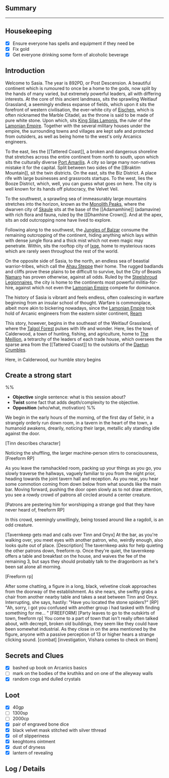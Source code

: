 
## Summary

---

## Housekeeping
- [x] Ensure everyone has spells and equipment if they need be
- [x] Fix gold
- [x] Get everyone drinking some form of alcoholic beverage

## Introduction
Welcome to Sasia. The year is 892PD, or Post Descension. A beautiful continent which is rumoured to once be a home to the gods, now split by the hands of many varied, but extremely powerful leaders, all with differing interests. At the core of this ancient landmass, sits the sprawling Weitlauf Grassland, a seemingly endless expanse of fields, which upon it sits the forefront of western civilisation, the ever-white city of [Eischen](obsidian://open?vault=Erosian%20Explorers&file=Continents%2FSasia%2FCities%2FEischen%2FEischen), which is often nicknamed the Marble Citadel, as the throne is said to be made of pure white stone. Upon which, sits [King Silas Lamonis](obsidian://open?vault=Erosian%20Explorers&file=Continents%2FSasia%2FCities%2FEischen%2FPeople%2FKing%20Silas%20Lamonis), the ruler of the [Lamonian Empire](obsidian://open?vault=Erosian%20Explorers&file=Continents%2FSasia%2FFactions%2FLamonian%20Empire%2FLamonian%20Empire). Together with the several military houses under the empire, the surrounding towns and villages are kept safe and protected from outsiders, as well as being home to the west's only Arcanics engineers.

To the east, lies the [[Tattered Coast]], a broken and dangerous shoreline that stretches across the entire continent from north to south, upon which sits the culturally diverse [Port Amarilis](obsidian://open?vault=Erosian%20Explorers&file=Continents%2FSasia%2FCities%2FPort%20Amarilis%2FPort%20Amarilis). A city so large many non-natives mistake it for the capital. Split between two sides of the [[Braktim Mountain]], sit the twin districts. On the east, sits the Biz District. A place rife with large businesses and grassroots startups. To the west, lies the Booze District, which, well, you can guess what goes on here. The city is well known for its hands off plutocracy, the Velvet Veil.

To the southwest, a sprawling sea of immeasurably large mountains stretches into the horizon, known as the [Monolith Peaks](obsidian://open?vault=Erosian%20Explorers&file=Continents%2FSasia%2FPlaces%20of%20Interest%2FMonolith%20Peaks%2FMonolith%20Peaks), where the dwarven city of [Skaule](obsidian://open?vault=Erosian%20Explorers&file=Continents%2FSasia%2FCities%2FSkaule%2FSkaule) sits at the base of the [[Adamamhine]] (adamavine) with rich flora and fauna, ruled by the [[Dhamhine Crown]]. And at the apex, sits an odd outcropping none have lived to explore.

Following along to the southwest, the [Jungles of Balzar](obsidian://open?vault=Erosian%20Explorers&file=Continents%2FSasia%2FPlaces%20of%20Interest%2FJungles%20of%20Balzar%2FJungles%20of%20Balzar) consume the remaining outcropping of the continent, hiding anything which lays within with dense jungle flora and a thick mist which not even magic may penetrate. Within, sits the rooftop city of [Ixqe](obsidian://open?vault=Erosian%20Explorers&file=Continents%2FSasia%2FCities%2FIxqe%2FIxqe), home to mysterious races which are rarely seen throughout the rest of the world. 

On the opposite side of Sasia, to the north, an endless sea of beastial warrior-tribes, which call the [Ahau Steppe](obsidian://open?vault=Erosian%20Explorers&file=Continents%2FSasia%2FPlaces%20of%20Interest%2FAhau%20Steppe%2FAhau%20Steppe) their home. The rugged badlands and cliffs prove these plains to be difficult to survive, but the City of Beasts [Namaro](obsidian://open?vault=Erosian%20Explorers&file=Continents%2FSasia%2FCities%2FNamaro%2FNamaro) has proven otherwise, against all odds. Ruled by the [Steelshroud Legionnaires](obsidian://open?vault=Erosian%20Explorers&file=Continents%2FSasia%2FFactions%2FLamonian%20Empire%2FSteelshroud%20Legionnaires%2FSteelshroud%20Legionnaires), the city is home to the continents most powerful militia-for-hire, against which not even the [Lamonian Empire](obsidian://open?vault=Erosian%20Explorers&file=Continents%2FSasia%2FFactions%2FLamonian%20Empire%2FLamonian%20Empire) compete for dominance.

The history of Sasia is vibrant and feels endless, often coalescing in warfare beginning from an insular school of thought. Warfare is commonplace, albeit more akin to bickering nowadays, since the [Lamonian Empire](obsidian://open?vault=Erosian%20Explorers&file=Continents%2FSasia%2FFactions%2FLamonian%20Empire%2FLamonian%20Empire) took hold of Arcanic engineers from the eastern sister continent, [Ream](obsidian://open?vault=Erosian%20Explorers&file=Continents%2FReam%2FReam) 

This story, however, begins in the southeast of the Weitlauf Grassland, where the [Talgol Forest](obsidian://open?vault=Erosian%20Explorers&file=Continents%2FSasia%2FPlaces%20of%20Interest%2FTalgol%20Forest%2FTalgol%20Forest) pulses with life and wonder. Here, lies the town of Calderwood, a town of hunting, fishing, and agriculture, home to [The Meillion](obsidian://open?vault=Erosian%20Explorers&file=Continents%2FSasia%2FFactions%2FThe%20Meillion%2FThe%20Meillion), a tetrarchy of the leaders of each trade house, which oversees the sparse area from the [[Tattered Coast]] to the outskirts of the [Daetun Crumbles](obsidian://open?vault=Erosian%20Explorers&file=Continents%2FSasia%2FPlaces%20of%20Interest%2FDaetun%20Crumbles%2FDaetun%20Crumbles).

Here, in Calderwood, our humble story begins

## Create a strong start
%%
- **Objective** single sentence: what is this session about?
- **Twist** some fact that adds depth/complexity to the objective.
- **Opposition** (who/what, motivation)
%%

We begin in the early hours of the morning, of the first day of Sehir, in a strangely orderly run down room, in a tavern in the heart of the town, a humanoid awakens, drearily, noticing their large, metallic ally standing idle against the door.

[Tinn describes character]

Noticing the shuffling, the larger machine-person stirrs to consciousness, 
[Freeform RP]

As you leave the ramshackled room, packing up your things as you go, you slowly traverse the hallways, vaguely familiar to you from the night prior, heading towards the joint tavern hall and reception. As you near, you hear some commotion coming from down below from what sounds like the main bar. Moving forward, pushing the door open slowly as to not draw attention, you see a rowdy crowd of patrons all circled around a center creature. 

[Patrons are pestering him for worshipping a strange god that they have never heard of, freeform RP]

In this crowd, seemingly unwillingly, being tossed around like a ragdoll, is an odd creature. 

[Tavernkeep gets mad and calls over Tinn and Onyx]
At the bar, as you're walking over, you meet eyes with another patron, who, weirdly enough, also looks quite out of place. 
[Description]
The tavernkeep asks for help quieting the other patrons down, freeform rp. Once they're quiet, the tavernkeep offers a table and breakfast on the house, and waives the fee of the remaining 3, but says they should probably talk to the dragonborn as he's been sat alone all morning.

[Freeform rp]

After some chatting, a figure in a long, black, velvetine cloak approaches from the doorway of the establishment. As she nears, she swiftly grabs a chair from another nearby table and takes a seat between Tinn and Onyx. Interrupting, she says, hastily:
"Have you located the stone spiders?"
[RP]
"Ah, sorry, i got you confused with another group i had tasked with finding something for me... " [FREEFORM]
[Party leaves to go to the outskirts of town, freeform rp]
You come to a part of town that isn't really often talked about, with decrepit, broken old buildings, they seem like they could have been somewhat industrial.
As they close in on the area mentioned by the figure, anyone with a passive perception of 13 or higher hears a strange clicking sound.
[combat]
[investigation, Vishara comes to check on them]

## Secrets and Clues

- [x] bashed up book on Arcanics basics
- [ ] mark on the bodies of the kruthiks and on one of the alleyway walls
- [x] random cogs and dulled crystals

## Loot

- [x] 40gp
- [ ] 1300sp
- [ ] 2000cp
- [x] pair of engraved bone dice
- [x] black velvet mask stitched with silver tthread
- [x] oil of slipperiness
- [x] keoghtoms ointment
- [x] dust of dryness
- [x] lantern of revealing
## Log / Details

